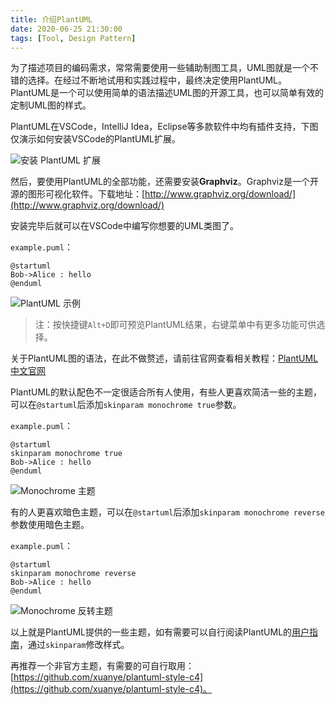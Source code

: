 ```yaml
---
title: 介绍PlantUML
date: 2020-06-25 21:30:00
tags: [Tool, Design Pattern]
---
```


为了描述项目的编码需求，常常需要使用一些辅助制图工具，UML图就是一个不错的选择。在经过不断地试用和实践过程中，最终决定使用PlantUML。PlantUML是一个可以使用简单的语法描述UML图的开源工具，也可以简单有效的定制UML图的样式。

PlantUML在VSCode，IntelliJ Idea，Eclipse等多款软件中均有插件支持，下图仅演示如何安装VSCode的PlantUML扩展。

![安装 PlantUML 扩展](vscode_extension.png)

然后，要使用PlantUML的全部功能，还需要安装**Graphviz**。Graphviz是一个开源的图形可视化软件。下载地址：[http://www.graphviz.org/download/](http://www.graphviz.org/download/)

安装完毕后就可以在VSCode中编写你想要的UML类图了。

`example.puml`：
```
@startuml
Bob->Alice : hello
@enduml
```

![PlantUML 示例](example.png)

> 注：按快捷键`Alt+D`即可预览PlantUML结果，右键菜单中有更多功能可供选择。

关于PlantUML图的语法，在此不做赘述，请前往官网查看相关教程：[PlantUML 中文官网](https://plantuml.com/zh/)

PlantUML的默认配色不一定很适合所有人使用，有些人更喜欢简洁一些的主题，可以在`@startuml`后添加`skinparam monochrome true`参数。

`example.puml`：
```
@startuml
skinparam monochrome true
Bob->Alice : hello
@enduml
```

![Monochrome 主题](monochrome.png)

有的人更喜欢暗色主题，可以在`@startuml`后添加`skinparam monochrome reverse`参数使用暗色主题。

`example.puml`：
```
@startuml
skinparam monochrome reverse
Bob->Alice : hello
@enduml
```

![Monochrome 反转主题](reverse_monochrome.png)

以上就是PlantUML提供的一些主题，如有需要可以自行阅读PlantUML的[用户指南](http://plantuml.com/zh/guide)，通过`skinparam`修改样式。

再推荐一个非官方主题，有需要的可自行取用：[https://github.com/xuanye/plantuml-style-c4](https://github.com/xuanye/plantuml-style-c4)。

